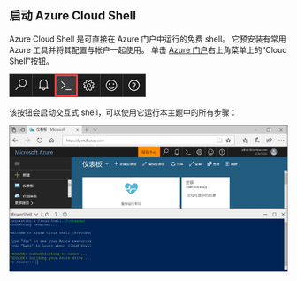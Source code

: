 
## <a name="launch-azure-cloud-shell"></a>启动 Azure Cloud Shell

Azure Cloud Shell 是可直接在 Azure 门户中运行的免费 shell。 它预安装有常用 Azure 工具并将其配置与帐户一起使用。 单击 [Azure 门户](https://portal.azure.com)右上角菜单上的“Cloud Shell”按钮。

[![Cloud Shell](./media/cloud-shell-try-it/cloud-shell-menu.png)](https://portal.azure.com)

该按钮会启动交互式 shell，可以使用它运行本主题中的所有步骤：

[![显示门户中 Cloud Shell 窗口的屏幕截图](./media/cloud-shell-powershell/cloud-shell-powershell.png)](https://portal.azure.com)






